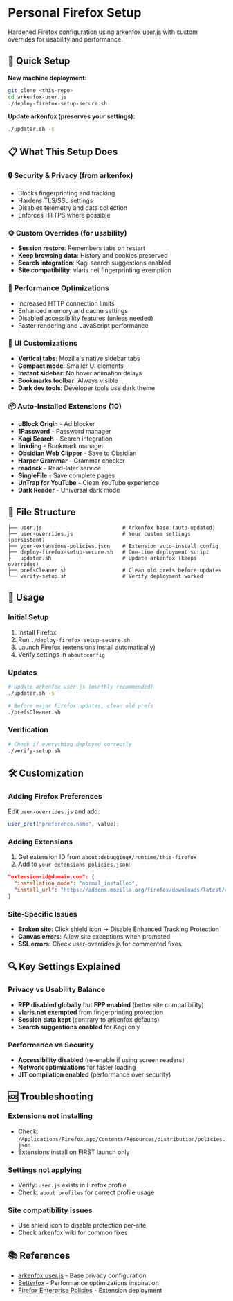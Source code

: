 # Personal Firefox Setup

Hardened Firefox configuration using [arkenfox user.js](https://github.com/arkenfox/user.js) with custom overrides for usability and performance.

## 🚀 Quick Setup

**New machine deployment:**
```bash
git clone <this-repo>
cd arkenfox-user.js
./deploy-firefox-setup-secure.sh
```

**Update arkenfox (preserves your settings):**
```bash
./updater.sh -s
```

## 📋 What This Setup Does

### 🔒 Security & Privacy (from arkenfox)
- Blocks fingerprinting and tracking
- Hardens TLS/SSL settings
- Disables telemetry and data collection
- Enforces HTTPS where possible

### ⚙️ Custom Overrides (for usability)
- **Session restore**: Remembers tabs on restart
- **Keep browsing data**: History and cookies preserved
- **Search integration**: Kagi search suggestions enabled
- **Site compatibility**: vlaris.net fingerprinting exemption

### 🚀 Performance Optimizations
- Increased HTTP connection limits
- Enhanced memory and cache settings
- Disabled accessibility features (unless needed)
- Faster rendering and JavaScript performance

### 🎨 UI Customizations
- **Vertical tabs**: Mozilla's native sidebar tabs
- **Compact mode**: Smaller UI elements
- **Instant sidebar**: No hover animation delays
- **Bookmarks toolbar**: Always visible
- **Dark dev tools**: Developer tools use dark theme

### 📦 Auto-Installed Extensions (10)
- **uBlock Origin** - Ad blocker
- **1Password** - Password manager  
- **Kagi Search** - Search integration
- **linkding** - Bookmark manager
- **Obsidian Web Clipper** - Save to Obsidian
- **Harper Grammar** - Grammar checker
- **readeck** - Read-later service
- **SingleFile** - Save complete pages
- **UnTrap for YouTube** - Clean YouTube experience
- **Dark Reader** - Universal dark mode

## 📁 File Structure

```
├── user.js                          # Arkenfox base (auto-updated)
├── user-overrides.js                # Your custom settings (persistent)
├── your-extensions-policies.json    # Extension auto-install config
├── deploy-firefox-setup-secure.sh   # One-time deployment script  
├── updater.sh                       # Update arkenfox (keeps overrides)
├── prefsCleaner.sh                  # Clean old prefs before updates
└── verify-setup.sh                  # Verify deployment worked
```

## 🔧 Usage

### Initial Setup
1. Install Firefox
2. Run `./deploy-firefox-setup-secure.sh`
3. Launch Firefox (extensions install automatically)
4. Verify settings in `about:config`

### Updates
```bash
# Update arkenfox user.js (monthly recommended)
./updater.sh -s

# Before major Firefox updates, clean old prefs
./prefsCleaner.sh
```

### Verification
```bash
# Check if everything deployed correctly
./verify-setup.sh
```

## 🛠️ Customization

### Adding Firefox Preferences
Edit `user-overrides.js` and add:
```javascript
user_pref("preference.name", value);
```

### Adding Extensions
1. Get extension ID from `about:debugging#/runtime/this-firefox`
2. Add to `your-extensions-policies.json`:
```json
"extension-id@domain.com": {
  "installation_mode": "normal_installed", 
  "install_url": "https://addons.mozilla.org/firefox/downloads/latest/extension-name/latest.xpi"
}
```

### Site-Specific Issues
- **Broken site**: Click shield icon → Disable Enhanced Tracking Protection
- **Canvas errors**: Allow site exceptions when prompted
- **SSL errors**: Check user-overrides.js for commented fixes

## 🔍 Key Settings Explained

### Privacy vs Usability Balance
- **RFP disabled globally** but **FPP enabled** (better site compatibility)
- **vlaris.net exempted** from fingerprinting protection
- **Session data kept** (contrary to arkenfox defaults)
- **Search suggestions enabled** for Kagi only

### Performance vs Security
- **Accessibility disabled** (re-enable if using screen readers)
- **Network optimizations** for faster loading
- **JIT compilation enabled** (performance over security)

## 🆘 Troubleshooting

### Extensions not installing
- Check: `/Applications/Firefox.app/Contents/Resources/distribution/policies.json`
- Extensions install on FIRST launch only

### Settings not applying  
- Verify: `user.js` exists in Firefox profile
- Check: `about:profiles` for correct profile usage

### Site compatibility issues
- Use shield icon to disable protection per-site
- Check arkenfox wiki for common fixes

## 📚 References

- [arkenfox user.js](https://github.com/arkenfox/user.js) - Base privacy configuration
- [Betterfox](https://github.com/yokoffing/Betterfox) - Performance optimizations inspiration
- [Firefox Enterprise Policies](https://mozilla.github.io/policy-templates/) - Extension deployment
